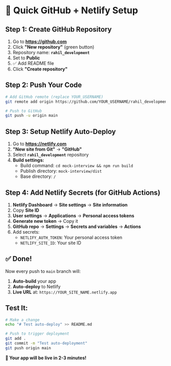 # 🚀 Quick GitHub + Netlify Setup

## Step 1: Create GitHub Repository

1. Go to **https://github.com**
2. Click **"New repository"** (green button)
3. Repository name: **`rahil_development`**
4. Set to **Public**
5. ✅ Add README file
6. Click **"Create repository"**

## Step 2: Push Your Code

```bash
# Add GitHub remote (replace YOUR_USERNAME)
git remote add origin https://github.com/YOUR_USERNAME/rahil_development.git

# Push to GitHub
git push -u origin main
```

## Step 3: Setup Netlify Auto-Deploy

1. Go to **https://netlify.com**
2. **"New site from Git"** → **"GitHub"**
3. Select **`rahil_development`** repository
4. **Build settings:**
   - Build command: `cd mock-interview && npm run build`
   - Publish directory: `mock-interview/dist`
   - Base directory: `/`

## Step 4: Add Netlify Secrets (for GitHub Actions)

1. **Netlify Dashboard** → **Site settings** → **Site information**
2. Copy **Site ID**
3. **User settings** → **Applications** → **Personal access tokens**
4. **Generate new token** → Copy it
5. **GitHub repo** → **Settings** → **Secrets and variables** → **Actions**
6. Add secrets:
   - `NETLIFY_AUTH_TOKEN`: Your personal access token
   - `NETLIFY_SITE_ID`: Your site ID

## ✅ Done! 

Now every push to `main` branch will:
1. **Auto-build** your app
2. **Auto-deploy** to Netlify
3. **Live URL** at: `https://YOUR_SITE_NAME.netlify.app`

## Test It:

```bash
# Make a change
echo "# Test auto-deploy" >> README.md

# Push to trigger deployment
git add .
git commit -m "Test auto-deployment"
git push origin main
```

**🎉 Your app will be live in 2-3 minutes!**
